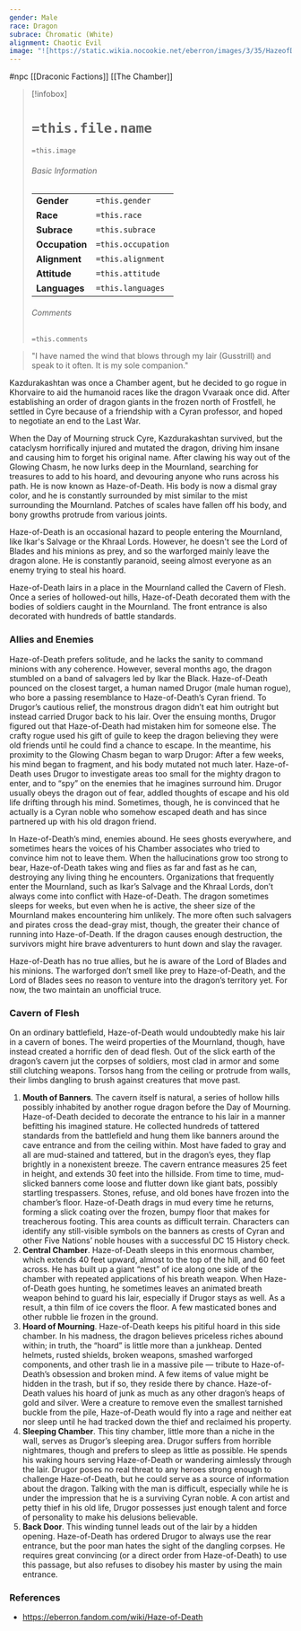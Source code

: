 ```yaml
---
gender: Male
race: Dragon
subrace: Chromatic (White)
alignment: Chaotic Evil
image: "![https://static.wikia.nocookie.net/eberron/images/3/35/HazeofDeath.jpg|250](https://static.wikia.nocookie.net/eberron/images/3/35/HazeofDeath.jpg)"
---
```

 #npc [[Draconic Factions]] [[The Chamber]]

> [!infobox]
> # `=this.file.name`
> `=this.image`
> ###### Basic Information
> |  |  |
> | ---- | ---- |
> | **Gender** | `=this.gender` |
> | **Race** | `=this.race` |
> | **Subrace** | `=this.subrace` |
> | **Occupation** | `=this.occupation` |
> | **Alignment** | `=this.alignment` |
> | **Attitude** | `=this.attitude` |
> | **Languages** | `=this.languages` |
> ###### Comments
> `=this.comments`

>"I have named the wind that blows through my lair (Gusstrill) and speak to it often. It is my sole companion."

Kazdurakashtan was once a Chamber agent, but he decided to go rogue in Khorvaire to aid the humanoid races like the dragon Vvaraak once did. After establishing an order of dragon giants in the frozen north of Frostfell, he settled in Cyre because of a friendship with a Cyran professor, and hoped to negotiate an end to the Last War.

When the Day of Mourning struck Cyre, Kazdurakashtan survived, but the cataclysm horrifically injured and mutated the dragon, driving him insane and causing him to forget his original name. After clawing his way out of the Glowing Chasm, he now lurks deep in the Mournland, searching for treasures to add to his hoard, and devouring anyone who runs across his path. He is now known as Haze-of-Death. His body is now a dismal gray color, and he is constantly surrounded by mist similar to the mist surrounding the Mournland. Patches of scales have fallen off his body, and bony growths protrude from various joints.

Haze-of-Death is an occasional hazard to people entering the Mournland, like Ikar's Salvage or the Khraal Lords. However, he doesn't see the Lord of Blades and his minions as prey, and so the warforged mainly leave the dragon alone. He is constantly paranoid, seeing almost everyone as an enemy trying to steal his hoard.

Haze-of-Death lairs in a place in the Mournland called the Cavern of Flesh. Once a series of hollowed-out hills, Haze-of-Death decorated them with the bodies of soldiers caught in the Mournland. The front entrance is also decorated with hundreds of battle standards.

### Allies and Enemies

Haze-of-Death prefers solitude, and he lacks the sanity to command minions with any coherence. However, several months ago, the dragon stumbled on a band of salvagers led by Ikar the Black. Haze-of-Death pounced on the closest target, a human named Drugor (male human rogue), who bore a passing resemblance to Haze-of-Death’s Cyran friend. To Drugor’s cautious relief, the monstrous dragon didn’t eat him outright but instead carried Drugor back to his lair. Over the ensuing months, Drugor figured out that Haze-of-Death had mistaken him for someone else. The crafty rogue used his gift of guile to keep the dragon believing they were old friends until he could find a chance to escape. In the meantime, his proximity to the Glowing Chasm began to warp Drugor: After a few weeks, his mind began to fragment, and his body mutated not much later. Haze-of-Death uses Drugor to investigate areas too small for the mighty dragon to enter, and to “spy” on the enemies that he imagines surround him. Drugor usually obeys the dragon out of fear, addled thoughts of escape and his old life drifting through his mind. Sometimes, though, he is convinced that he actually is a Cyran noble who somehow escaped death and has since partnered up with his old dragon friend.

In Haze-of-Death’s mind, enemies abound. He sees ghosts everywhere, and sometimes hears the voices of his Chamber associates who tried to convince him not to leave them. When the hallucinations grow too strong to bear, Haze-of-Death takes wing and flies as far and fast as he can, destroying any living thing he encounters. Organizations that frequently enter the Mournland, such as Ikar’s Salvage and the Khraal Lords, don’t always come into conflict with Haze-of-Death. The dragon sometimes sleeps for weeks, but even when he is active, the sheer size of the Mournland makes encountering him unlikely. The more often such salvagers and pirates cross the dead-gray mist, though, the greater their chance of running into Haze-of-Death. If the dragon causes enough destruction, the survivors might hire brave adventurers to hunt down and slay the ravager.

Haze-of-Death has no true allies, but he is aware of the Lord of Blades and his minions. The warforged don’t smell like prey to Haze-of-Death, and the Lord of Blades sees no reason to venture into the dragon’s territory yet. For now, the two maintain an unofficial truce.

### Cavern of Flesh

On an ordinary battlefield, Haze-of-Death would undoubtedly make his lair in a cavern of bones. The weird properties of the Mournland, though, have instead created a horrific den of dead flesh. Out of the slick earth of the dragon’s cavern jut the corpses of soldiers, most clad in armor and some still clutching weapons. Torsos hang from the ceiling or protrude from walls, their limbs dangling to brush against creatures that move past.

1. **Mouth of Banners**. The cavern itself is natural, a series of hollow hills possibly inhabited by another rogue dragon before the Day of Mourning. Haze-of-Death decided to decorate the entrance to his lair in a manner befitting his imagined stature. He collected hundreds of tattered standards from the battlefield and hung them like banners around the cave entrance and from the ceiling within. Most have faded to gray and all are mud-stained and tattered, but in the dragon’s eyes, they flap brightly in a nonexistent breeze. The cavern entrance measures 25 feet in height, and extends 30 feet into the hillside. From time to time, mud-slicked banners come loose and flutter down like giant bats, possibly startling trespassers. Stones, refuse, and old bones have frozen into the chamber’s floor. Haze-of-Death drags in mud every time he returns, forming a slick coating over the frozen, bumpy floor that makes for treacherous footing. This area counts as difficult terrain. Characters can identify any still-visible symbols on the banners as crests of Cyran and other Five Nations’ noble houses with a successful DC 15 History check.
2. **Central Chamber**. Haze-of-Death sleeps in this enormous chamber, which extends 40 feet upward, almost to the top of the hill, and 60 feet across. He has built up a giant “nest” of ice along one side of the chamber with repeated applications of his breath weapon. When Haze-of-Death goes hunting, he sometimes leaves an animated breath weapon behind to guard his lair, especially if Drugor stays as well. As a result, a thin film of ice covers the floor. A few masticated bones and other rubble lie frozen in the ground.
3. **Hoard of Mourning**. Haze-of-Death keeps his pitiful hoard in this side chamber. In his madness, the dragon believes priceless riches abound within; in truth, the “hoard” is little more than a junkheap. Dented helmets, rusted shields, broken weapons, smashed warforged components, and other trash lie in a massive pile — tribute to Haze-of-Death’s obsession and broken mind. A few items of value might be hidden in the trash, but if so, they reside there by chance. Haze-of-Death values his hoard of junk as much as any other dragon’s heaps of gold and silver. Were a creature to remove even the smallest tarnished buckle from the pile, Haze-of-Death would fly into a rage and neither eat nor sleep until he had tracked down the thief and reclaimed his property.
4. **Sleeping Chamber**. This tiny chamber, little more than a niche in the wall, serves as Drugor’s sleeping area. Drugor suffers from horrible nightmares, though and prefers to sleep as little as possible. He spends his waking hours serving Haze-of-Death or wandering aimlessly through the lair. Drugor poses no real threat to any heroes strong enough to challenge Haze-of-Death, but he could serve as a source of information about the dragon. Talking with the man is difficult, especially while he is under the impression that he is a surviving Cyran noble. A con artist and petty thief in his old life, Drugor possesses just enough talent and force of personality to make his delusions believable.
5. **Back Door**. This winding tunnel leads out of the lair by a hidden opening. Haze-of-Death has ordered Drugor to always use the rear entrance, but the poor man hates the sight of the dangling corpses. He requires great convincing (or a direct order from Haze-of-Death) to use this passage, but also refuses to disobey his master by using the main entrance.

### References

* https://eberron.fandom.com/wiki/Haze-of-Death
